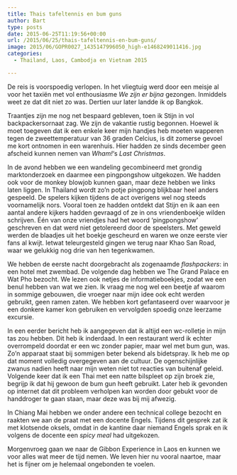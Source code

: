 ```yaml
---
title: Thais tafeltennis en bum guns
author: Bart
type: posts
date: 2015-06-25T11:19:56+00:00
url: /2015/06/25/thais-tafeltennis-en-bum-guns/
image: 2015/06/GOPR0027_1435147996050_high-e1468249011416.jpg
categories:
  - Thailand, Laos, Cambodja en Vietnam 2015

---
```

De reis is voorspoedig verlopen. In het vliegtuig werd door een meisje al voor het taxiën met vol enthousiasme _We zijn er bijna_ gezongen. Inmiddels weet ze dat dit niet zo was. Dertien uur later landde ik op Bangkok.

Traantjes zijn me nog net bespaard gebleven, toen ik Stijn in vol backpackersornaat zag. We zijn de vakantie rustig begonnen. Hoewel ik moet toegeven dat ik een enkele keer mijn handjes heb moeten wapperen tegen de zweettemperatuur van 36 graden Celcius, is dit zomerse gevoel me kort ontnomen in een warenhuis. Hier hadden ze sinds december geen afscheid kunnen nemen van _Wham!_&#8216;s _Last Christmas_.

In de avond hebben we een wandeling gecombineerd met grondig marktonderzoek en daarmee een pingpongshow uitgekozen. We hadden ook voor de monkey blowjob kunnen gaan, maar deze hebben we links laten liggen. In Thailand wordt zo&#8217;n potje pingpong blijkbaar heel anders gespeeld. De spelers kijken tijdens de act overigens wel nog steeds voornamelijk nors. Vooral toen ze hadden ontdekt dat Stijn en ik aan een aantal andere kijkers hadden gevraagd of ze in ons vriendenboekje wilden schrijven. Één van onze vriendjes had het woord &#8216;pingpongshow&#8217; geschreven en dat werd niet getolereerd door de speelsters. Met geweld werden de blaadjes uit het boekje gescheurd en waren we onze eerste vier fans al kwijt. Ietwat teleurgesteld gingen we terug naar Khao San Road, waar we gelukkig nog drie van hen tegenkwamen.

We hebben de eerste nacht doorgebracht als zogenaamde _flashpackers_: in een hotel met zwembad. De volgende dag hebben we The Grand Palace en Wat Pho bezocht. We lezen ook netjes de informatieboekjes, zodat we een benul hebben van wat we zien. Ik vraag me nog wel een beetje af waarom in sommige gebouwen, die vroeger naar mijn idee ook echt werden gebruikt, geen ramen zaten. We hebben kort gefantaseerd over waarvoor je een donkere kamer kon gebruiken en vervolgden spoedig onze leerzame excursie.

In een eerder bericht heb ik aangegeven dat ik altijd een wc-rolletje in mijn tas zou hebben. Dit heb ik inderdaad. In een restaurant werd ik echter overrompeld doordat er een wc zonder papier, maar wel met bum gun, was. Zo&#8217;n apparaat staat bij sommigen beter bekend als bidetspray. Ik heb me op dat moment volledig overgegeven aan de cultuur. De ogenschijnlijke zwanus nadien heeft naar mijn weten niet tot reacties van buitenaf geleid. Volgende keer dat ik een Thai met een natte bilspleet op zijn broek zie, begrijp ik dat hij gewoon de bum gun heeft gebruikt. Later heb ik gevonden op internet dat dit probleem verholpen kan worden door gebukt voor de handdroger te gaan staan, maar deze was bij mij afwezig.

In Chiang Mai hebben we onder andere een technical college bezocht en raakten we aan de praat met een docente Engels. Tijdens dit gesprek zat ik met klotsende oksels, omdat in de kantine daar niemand Engels sprak en ik volgens de docente een _spicy meal_ had uitgekozen.

Morgenvroeg gaan we naar de Gibbon Experience in Laos en kunnen we voor alles wat meer de tijd nemen. We leven hier nu vooral naartoe, maar het is fijner om je helemaal ongebonden te voelen.
